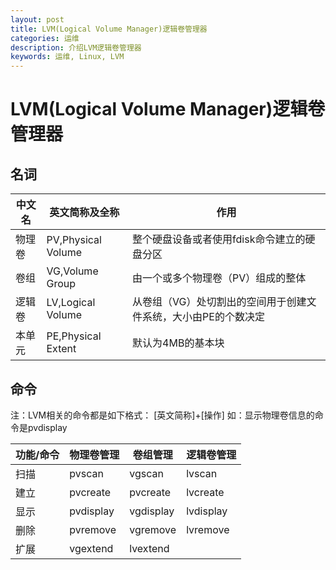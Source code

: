 ```yaml
---
layout: post
title: LVM(Logical Volume Manager)逻辑卷管理器
categories: 运维
description: 介绍LVM逻辑卷管理器
keywords: 运维, Linux, LVM
---
```

# LVM(Logical Volume Manager)逻辑卷管理器

## 名词

|中文名|英文简称及全称|作用|
|--------|-----------------|-----|
|物理卷|PV,Physical Volume|整个硬盘设备或者使用fdisk命令建立的硬盘分区|
|卷组|VG,Volume Group|由一个或多个物理卷（PV）组成的整体|
|逻辑卷|LV,Logical Volume|从卷组（VG）处切割出的空间用于创建文件系统，大小由PE的个数决定|
|本单元|PE,Physical Extent|默认为4MB的基本块|

## 命令

注：LVM相关的命令都是如下格式：
[英文简称]+[操作]
如：显示物理卷信息的命令是pvdisplay

|功能/命令|物理卷管理|卷组管理|逻辑卷管理|
|-----------|------------|-----------|------------|
|扫描|pvscan|vgscan|lvscan|
|建立|pvcreate|pvcreate|lvcreate|
|显示|pvdisplay|vgdisplay|lvdisplay|
|删除|pvremove|vgremove|lvremove|
|扩展|vgextend|lvextend||
